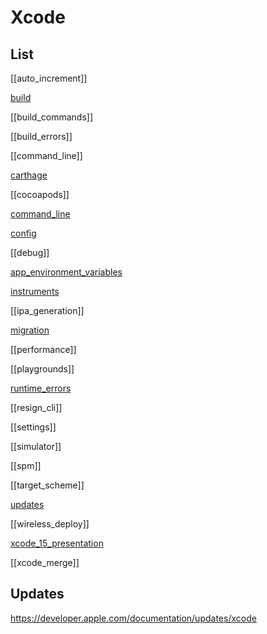 # Xcode


## List

[[auto_increment]]

[build](ios/xcode/build.md)

[[build_commands]]

[[build_errors]]

[[command_line]]

[carthage](carthage.md)

[[cocoapods]]

[command_line](command_line.md)

[config](ios/xcode/config.md)

[[debug]]

[app_environment_variables](app_environment_variables.md)

[instruments](instruments.md)

[[ipa_generation]]

[migration](migration.md)

[[performance]]

[[playgrounds]]

[runtime_errors](runtime_errors.md)

[[resign_cli]]

[[settings]]

[[simulator]]

[[spm]]

[[target_scheme]]

[updates](ios/xcode/updates.md)

[[wireless_deploy]]

[xcode_15_presentation](xcode_15_presentation.md)

[[xcode_merge]]


## Updates


https://developer.apple.com/documentation/updates/xcode